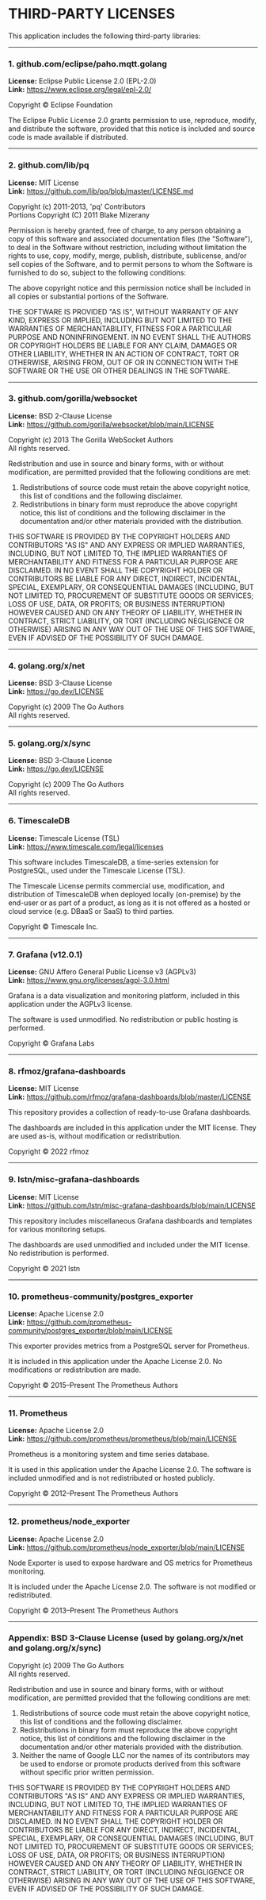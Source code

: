 # THIRD-PARTY LICENSES

This application includes the following third-party libraries:

---

### 1. github.com/eclipse/paho.mqtt.golang  
**License:** Eclipse Public License 2.0 (EPL-2.0)  
**Link:** https://www.eclipse.org/legal/epl-2.0/

Copyright © Eclipse Foundation

The Eclipse Public License 2.0 grants permission to use, reproduce, modify, and distribute the software, provided that this notice is included and source code is made available if distributed.

---

### 2. github.com/lib/pq  
**License:** MIT License  
**Link:** https://github.com/lib/pq/blob/master/LICENSE.md

Copyright (c) 2011-2013, 'pq' Contributors  
Portions Copyright (C) 2011 Blake Mizerany

Permission is hereby granted, free of charge, to any person obtaining a copy of this software and associated documentation files (the "Software"), to deal in the Software without restriction, including without limitation the rights to use, copy, modify, merge, publish, distribute, sublicense, and/or sell copies of the Software, and to permit persons to whom the Software is furnished to do so, subject to the following conditions:

The above copyright notice and this permission notice shall be included in all copies or substantial portions of the Software.

THE SOFTWARE IS PROVIDED "AS IS", WITHOUT WARRANTY OF ANY KIND, EXPRESS OR IMPLIED, INCLUDING BUT NOT LIMITED TO THE WARRANTIES OF MERCHANTABILITY, FITNESS FOR A PARTICULAR PURPOSE AND NONINFRINGEMENT. IN NO EVENT SHALL THE AUTHORS OR COPYRIGHT HOLDERS BE LIABLE FOR ANY CLAIM, DAMAGES OR OTHER LIABILITY, WHETHER IN AN ACTION OF CONTRACT, TORT OR OTHERWISE, ARISING FROM, OUT OF OR IN CONNECTION WITH THE SOFTWARE OR THE USE OR OTHER DEALINGS IN THE SOFTWARE.

---

### 3. github.com/gorilla/websocket  
**License:** BSD 2-Clause License  
**Link:** https://github.com/gorilla/websocket/blob/main/LICENSE

Copyright (c) 2013 The Gorilla WebSocket Authors  
All rights reserved.

Redistribution and use in source and binary forms, with or without modification, are permitted provided that the following conditions are met:

1. Redistributions of source code must retain the above copyright notice, this list of conditions and the following disclaimer.  
2. Redistributions in binary form must reproduce the above copyright notice, this list of conditions and the following disclaimer in the documentation and/or other materials provided with the distribution.

THIS SOFTWARE IS PROVIDED BY THE COPYRIGHT HOLDERS AND CONTRIBUTORS "AS IS" AND ANY EXPRESS OR IMPLIED WARRANTIES, INCLUDING, BUT NOT LIMITED TO, THE IMPLIED WARRANTIES OF MERCHANTABILITY AND FITNESS FOR A PARTICULAR PURPOSE ARE DISCLAIMED. IN NO EVENT SHALL THE COPYRIGHT HOLDER OR CONTRIBUTORS BE LIABLE FOR ANY DIRECT, INDIRECT, INCIDENTAL, SPECIAL, EXEMPLARY, OR CONSEQUENTIAL DAMAGES (INCLUDING, BUT NOT LIMITED TO, PROCUREMENT OF SUBSTITUTE GOODS OR SERVICES; LOSS OF USE, DATA, OR PROFITS; OR BUSINESS INTERRUPTION) HOWEVER CAUSED AND ON ANY THEORY OF LIABILITY, WHETHER IN CONTRACT, STRICT LIABILITY, OR TORT (INCLUDING NEGLIGENCE OR OTHERWISE) ARISING IN ANY WAY OUT OF THE USE OF THIS SOFTWARE, EVEN IF ADVISED OF THE POSSIBILITY OF SUCH DAMAGE.

---

### 4. golang.org/x/net  
**License:** BSD 3-Clause License  
**Link:** https://go.dev/LICENSE

Copyright (c) 2009 The Go Authors  
All rights reserved.

---

### 5. golang.org/x/sync  
**License:** BSD 3-Clause License  
**Link:** https://go.dev/LICENSE

Copyright (c) 2009 The Go Authors  
All rights reserved.

---

### 6. TimescaleDB  
**License:** Timescale License (TSL)  
**Link:** https://www.timescale.com/legal/licenses

This software includes TimescaleDB, a time-series extension for PostgreSQL, used under the Timescale License (TSL).

The Timescale License permits commercial use, modification, and distribution of TimescaleDB when deployed locally (on-premise) by the end-user or as part of a product, as long as it is not offered as a hosted or cloud service (e.g. DBaaS or SaaS) to third parties.

Copyright © Timescale Inc.

---

### 7. Grafana (v12.0.1)  
**License:** GNU Affero General Public License v3 (AGPLv3)  
**Link:** https://www.gnu.org/licenses/agpl-3.0.html

Grafana is a data visualization and monitoring platform, included in this application under the AGPLv3 license.

The software is used unmodified. No redistribution or public hosting is performed.

Copyright © Grafana Labs

---

### 8. rfmoz/grafana-dashboards  
**License:** MIT License  
**Link:** https://github.com/rfmoz/grafana-dashboards/blob/master/LICENSE

This repository provides a collection of ready-to-use Grafana dashboards.

The dashboards are included in this application under the MIT license. They are used as-is, without modification or redistribution.

Copyright © 2022 rfmoz

---

### 9. lstn/misc-grafana-dashboards  
**License:** MIT License  
**Link:** https://github.com/lstn/misc-grafana-dashboards/blob/main/LICENSE

This repository includes miscellaneous Grafana dashboards and templates for various monitoring setups.

The dashboards are used unmodified and included under the MIT license. No redistribution is performed.

Copyright © 2021 lstn

---

### 10. prometheus-community/postgres_exporter  
**License:** Apache License 2.0  
**Link:** https://github.com/prometheus-community/postgres_exporter/blob/main/LICENSE

This exporter provides metrics from a PostgreSQL server for Prometheus.

It is included in this application under the Apache License 2.0. No modifications or redistribution are made.

Copyright © 2015–Present The Prometheus Authors

---

### 11. Prometheus  
**License:** Apache License 2.0  
**Link:** https://github.com/prometheus/prometheus/blob/main/LICENSE

Prometheus is a monitoring system and time series database.

It is used in this application under the Apache License 2.0. The software is included unmodified and is not redistributed or hosted publicly.

Copyright © 2012–Present The Prometheus Authors

---

### 12. prometheus/node_exporter  
**License:** Apache License 2.0  
**Link:** https://github.com/prometheus/node_exporter/blob/main/LICENSE

Node Exporter is used to expose hardware and OS metrics for Prometheus monitoring.

It is included under the Apache License 2.0. The software is not modified or redistributed.

Copyright © 2013–Present The Prometheus Authors

---

### Appendix: BSD 3-Clause License (used by golang.org/x/net and golang.org/x/sync)

Copyright (c) 2009 The Go Authors  
All rights reserved.

Redistribution and use in source and binary forms, with or without modification, are permitted provided that the following conditions are met:

1. Redistributions of source code must retain the above copyright notice, this list of conditions and the following disclaimer.  
2. Redistributions in binary form must reproduce the above copyright notice, this list of conditions and the following disclaimer in the documentation and/or other materials provided with the distribution.  
3. Neither the name of Google LLC nor the names of its contributors may be used to endorse or promote products derived from this software without specific prior written permission.

THIS SOFTWARE IS PROVIDED BY THE COPYRIGHT HOLDERS AND CONTRIBUTORS "AS IS" AND ANY EXPRESS OR IMPLIED WARRANTIES, INCLUDING, BUT NOT LIMITED TO, THE IMPLIED WARRANTIES OF MERCHANTABILITY AND FITNESS FOR A PARTICULAR PURPOSE ARE DISCLAIMED. IN NO EVENT SHALL THE COPYRIGHT HOLDER OR CONTRIBUTORS BE LIABLE FOR ANY DIRECT, INDIRECT, INCIDENTAL, SPECIAL, EXEMPLARY, OR CONSEQUENTIAL DAMAGES (INCLUDING, BUT NOT LIMITED TO, PROCUREMENT OF SUBSTITUTE GOODS OR SERVICES; LOSS OF USE, DATA, OR PROFITS; OR BUSINESS INTERRUPTION) HOWEVER CAUSED AND ON ANY THEORY OF LIABILITY, WHETHER IN CONTRACT, STRICT LIABILITY, OR TORT (INCLUDING NEGLIGENCE OR OTHERWISE) ARISING IN ANY WAY OUT OF THE USE OF THIS SOFTWARE, EVEN IF ADVISED OF THE POSSIBILITY OF SUCH DAMAGE.
